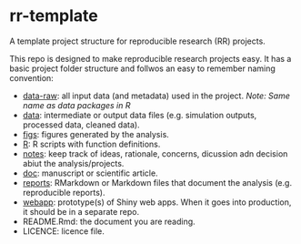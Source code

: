 # rr-template
A template project structure for reproducible research (RR) projects.

This repo is designed to make reproducible research projects easy. It has a basic project folder structure and follwos an easy to remember naming convention:

  * [data-raw](data-raw/): all input data (and metadata) used in the project. _Note: Same name as data packages in R_
  * [data](data/): intermediate or output data files (e.g. simulation outputs, processed data, cleaned data).
  * [figs](figs/): figures generated by the analysis.
  * [R](R/): R scripts with function definitions.
  * [notes](notes/): keep track of ideas, rationale, concerns, dicussion adn decision abiut the analysis/projects.
  * [doc](doc/): manuscript or scientific article. 
  * [reports](reports/): RMarkdown or Markdown files that document the analysis (e.g. reproducible reports). 
  * [webapp](webapp/): prototype(s) of Shiny web apps. When it goes into production, it should be in a separate repo.
  * README.Rmd: the document you are reading.
  * LICENCE: licence file.
 

